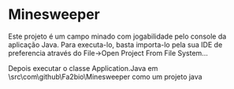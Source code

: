# Minesweeper

Este projeto é um campo minado com jogabilidade pelo console da aplicação Java. Para executa-lo, basta importa-lo pela sua IDE de preferencia através do File->Open Project From File System...

Depois executar o classe Application.Java em \src\com\github\Fa2bio\Minesweeper como um projeto java
